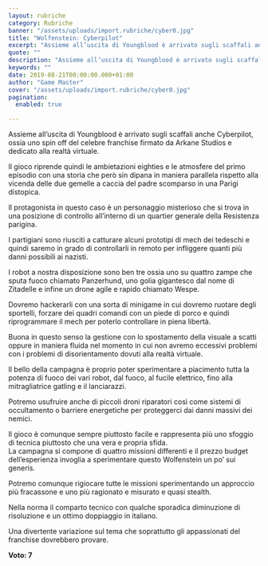 ```yaml
---
layout: rubriche
category: Rubriche
banner: "/assets/uploads/import.rubriche/cyber0.jpg"
title: "Wolfenstein: Cyberpilot"
excerpt: "Assieme all’uscita di Youngblood è arrivato sugli scaffali anche Cyberpilot, ossia uno spin off del celebre franchise firmato da Arkane Studios e dedicato alla realtà virtuale. Il gioco riprende quindi le ambietazioni eighties e le atmosfere del primo episodio con una storia che però sin dipana in maniera parallela rispetto alla vicenda delle due gemelle [&hellip"
quote: ""
description: "Assieme all’uscita di Youngblood è arrivato sugli scaffali anche Cyberpilot, ossia uno spin off del celebre franchise firmato da Arkane Studios e dedicato alla realtà virtuale. Il gioco riprende quindi le ambietazioni eighties e le atmosfere del primo episodio con una storia che però sin dipana in maniera parallela rispetto alla vicenda delle due gemelle [&hellip"
keywords: ""
date: 2019-08-21T00:00:00.000+01:00
author: "Game Master"
cover: "/assets/uploads/import.rubriche/cyber0.jpg"
pagination:
  enabled: true

---
```


Assieme all’uscita di Youngblood è arrivato sugli scaffali anche Cyberpilot, ossia uno spin off del celebre franchise firmato da Arkane Studios e dedicato alla realtà virtuale.

Il gioco riprende quindi le ambietazioni eighties e le atmosfere del primo episodio con una storia che però sin dipana in maniera parallela rispetto alla vicenda delle due gemelle a caccia del padre scomparso in una Parigi distopica.

Il protagonista in questo caso è un personaggio misterioso che si trova in una posizione di controllo all’interno di un quartier generale della Resistenza parigina.

I partigiani sono riusciti a catturare alcuni prototipi di mech dei tedeschi e quindi saremo in grado di controllarli in remoto per infliggere quanti più danni possibili ai nazisti.

I robot a nostra disposizione sono ben tre ossia uno su quattro zampe che sputa fuoco chiamato Panzerhund, uno golia gigantesco dal nome di Zitadelle e infine un drone agile e rapido chiamato Wespe.

Dovremo hackerarli con una sorta di minigame in cui dovremo ruotare degli sportelli, forzare dei quadri comandi con un piede di porco e quindi riprogrammare il mech per poterlo controllare in piena libertà.

Buona in questo senso la gestione con lo spostamento della visuale a scatti oppure in maniera fluida nel momento in cui non avremo eccessivi problemi con i problemi di disorientamento dovuti alla realtà virtuale.

Il bello della campagna è proprio poter sperimentare a piacimento tutta la potenza di fuoco dei vari robot, dal fuoco, al fucile elettrico, fino alla mitragliatrice gatling e il lanciarazzi.

Potremo usufruire anche di piccoli droni riparatori così come sistemi di occultamento o barriere energetiche per proteggerci dai danni massivi dei nemici.

Il gioco è comunque sempre piuttosto facile e rappresenta più uno sfoggio di tecnica piuttosto che una vera e propria sfida.  
La campagna si compone di quattro missioni differenti e il prezzo budget dell’esperienza invoglia a sperimentare questo Wolfenstein un po’ sui generis.

Potremo comunque rigiocare tutte le missioni sperimentando un approccio più fracassone e uno più ragionato e misurato e quasi stealth.

Nella norma il comparto tecnico con qualche sporadica diminuzione di risoluzione e un ottimo doppiaggio in italiano.

Una divertente variazione sul tema che soprattutto gli appassionati del franchise dovrebbero provare.

**Voto: 7**